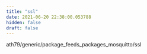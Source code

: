 ```yaml
---
title: "ssl"
date: 2021-06-20 22:38:00.053788
hidden: false
draft: false
---
```


ath79/generic/package_feeds_packages_mosquitto/ssl

